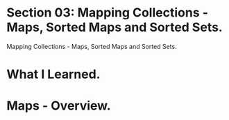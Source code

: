 # Section 03: Mapping Collections - Maps, Sorted Maps and Sorted Sets.

Mapping Collections - Maps, Sorted Maps and Sorted Sets.

# What I Learned.

# Maps - Overview.